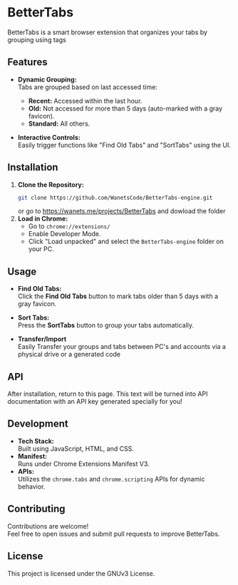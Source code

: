 # BetterTabs

BetterTabs is a smart browser extension that organizes your tabs by grouping using tags

## Features

- **Dynamic Grouping:**  
  Tabs are grouped based on last accessed time:
  - **Recent:** Accessed within the last hour.
  - **Old:** Not accessed for more than 5 days (auto-marked with a gray favicon).
  - **Standard:** All others.

- **Interactive Controls:**  
  Easily trigger functions like "Find Old Tabs" and "SortTabs" using the UI.

## Installation

1. **Clone the Repository:**
    ```bash
    git clone https://github.com/WanetsCode/BetterTabs-engine.git
    ```
    or go to
    https://wanets.me/projects/BetterTabs and dowload the folder
2. **Load in Chrome:**
    - Go to `chrome://extensions/`
    - Enable Developer Mode.
    - Click "Load unpacked" and select the `BetterTabs-engine` folder on your PC.

## Usage

- **Find Old Tabs:**  
  Click the **Find Old Tabs** button to mark tabs older than 5 days with a gray favicon.

- **Sort Tabs:**  
  Press the **SortTabs** button to group your tabs automatically.

- **Transfer/Import**  
  Easily Transfer your groups and tabs between PC's and accounts via a physical drive or a generated code

## API

After installation, return to this page. This text will be turned into API documentation with an API key generated specially for you! 

## Development

- **Tech Stack:**  
  Built using JavaScript, HTML, and CSS.
- **Manifest:**  
  Runs under Chrome Extensions Manifest V3.
- **APIs:**  
  Utilizes the `chrome.tabs` and `chrome.scripting` APIs for dynamic behavior.

## Contributing

Contributions are welcome!  
Feel free to open issues and submit pull requests to improve BetterTabs.

## License

This project is licensed under the GNUv3 License.
